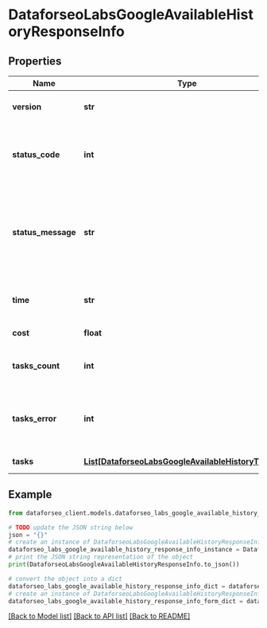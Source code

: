 # DataforseoLabsGoogleAvailableHistoryResponseInfo


## Properties

Name | Type | Description | Notes
------------ | ------------- | ------------- | -------------
**version** | **str** | the current version of the API | [optional] 
**status_code** | **int** | general status code you can find the full list of the response codes here | [optional] 
**status_message** | **str** | general informational message you can find the full list of general informational messages here | [optional] 
**time** | **str** | total execution time, seconds | [optional] 
**cost** | **float** | total tasks cost, USD | [optional] 
**tasks_count** | **int** | the number of tasks in the tasks array | [optional] 
**tasks_error** | **int** | the number of tasks in the tasks array returned with an error | [optional] 
**tasks** | [**List[DataforseoLabsGoogleAvailableHistoryTaskInfo]**](DataforseoLabsGoogleAvailableHistoryTaskInfo.md) | array of tasks | [optional] 

## Example

```python
from dataforseo_client.models.dataforseo_labs_google_available_history_response_info import DataforseoLabsGoogleAvailableHistoryResponseInfo

# TODO update the JSON string below
json = "{}"
# create an instance of DataforseoLabsGoogleAvailableHistoryResponseInfo from a JSON string
dataforseo_labs_google_available_history_response_info_instance = DataforseoLabsGoogleAvailableHistoryResponseInfo.from_json(json)
# print the JSON string representation of the object
print(DataforseoLabsGoogleAvailableHistoryResponseInfo.to_json())

# convert the object into a dict
dataforseo_labs_google_available_history_response_info_dict = dataforseo_labs_google_available_history_response_info_instance.to_dict()
# create an instance of DataforseoLabsGoogleAvailableHistoryResponseInfo from a dict
dataforseo_labs_google_available_history_response_info_form_dict = dataforseo_labs_google_available_history_response_info.from_dict(dataforseo_labs_google_available_history_response_info_dict)
```
[[Back to Model list]](../README.md#documentation-for-models) [[Back to API list]](../README.md#documentation-for-api-endpoints) [[Back to README]](../README.md)


